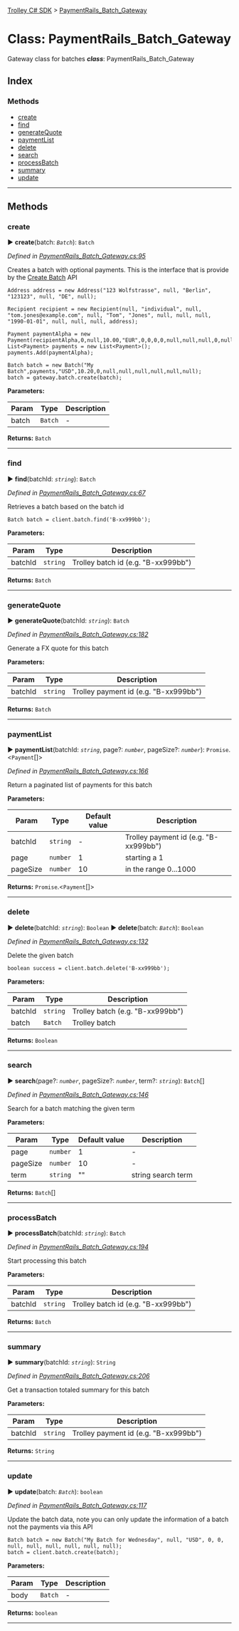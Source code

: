 [Trolley C# SDK](../README.md) > [PaymentRails_Batch_Gateway](../classes/PaymentRails_Batch_Gateway.md)



# Class: PaymentRails_Batch_Gateway


Gateway class for batches
*__class__*: PaymentRails_Batch_Gateway


## Index

### Methods

* [create](PaymentRails_Batch_Gateway.md#create)
* [find](PaymentRails_Batch_Gateway.md#find)
* [generateQuote](PaymentRails_Batch_Gateway.md#generatequote)
* [paymentList](PaymentRails_Batch_Gateway.md#paymentlist)
* [delete](PaymentRails_Batch_Gateway.md#delete)
* [search](PaymentRails_Batch_Gateway.md#search)
* [processBatch](PaymentRails_Batch_Gateway.md#processBatch)
* [summary](PaymentRails_Batch_Gateway.md#summary)
* [update](PaymentRails_Batch_Gateway.md#update)



---
## Methods
<a id="create"></a>

###  create

► **create**(batch: *`Batch`*): `Batch`



*Defined in [PaymentRails_Batch_Gateway.cs:95](https://github.com/PaymentRails/paymentrails_dotnet/tree/master/paymentrails/PaymentRails_Batch_Gateway.cs#L95)*



Creates a batch with optional payments. This is the interface that is provide by the [Create Batch](https://docs.trolley.com/api/#create-a-batch) API

    Address address = new Address("123 Wolfstrasse", null, "Berlin", "123123", null, "DE", null);
    
    Recipient recipient = new Recipient(null, "individual", null, "tom.jones@example.com", null, "Tom", "Jones", null, null, null, "1990-01-01", null, null, null, address);
           
    Payment paymentAlpha = new Payment(recipientAlpha,0,null,10.00,"EUR",0,0,0,0,null,null,null,0,null,null,null,null,null);
    List<Payment> payments = new List<Payment>();
    payments.Add(paymentAlpha);

    Batch batch = new Batch("My Batch",payments,"USD",10.20,0,null,null,null,null,null,null);
    batch = gateway.batch.create(batch);


**Parameters:**

| Param | Type | Description |
| ------ | ------ | ------ |
| batch | `Batch`   |  - |





**Returns:** `Batch`





___

<a id="find"></a>

###  find

► **find**(batchId: *`string`*): `Batch`



*Defined in [PaymentRails_Batch_Gateway.cs:67](https://github.com/PaymentRails/paymentrails_dotnet/tree/master/paymentrails/PaymentRails_Batch_Gateway.cs#L67)*



Retrieves a batch based on the batch id

    Batch batch = client.batch.find('B-xx999bb');


**Parameters:**

| Param | Type | Description |
| ------ | ------ | ------ |
| batchId | `string`   |  Trolley batch id (e.g. "B-xx999bb") |





**Returns:** `Batch`





___

<a id="generatequote"></a>

###  generateQuote

► **generateQuote**(batchId: *`string`*): `Batch`



*Defined in [PaymentRails_Batch_Gateway.cs:182](https://github.com/PaymentRails/paymentrails_dotnet/tree/master/paymentrails/PaymentRails_Batch_Gateway.cs#L182)*



Generate a FX quote for this batch


**Parameters:**

| Param | Type | Description |
| ------ | ------ | ------ |
| batchId | `string`   |  Trolley payment id (e.g. "B-xx999bb") |





**Returns:** `Batch`





___

<a id="paymentlist"></a>

###  paymentList

► **paymentList**(batchId: *`string`*, page?: *`number`*, pageSize?: *`number`*): `Promise`.<`Payment`[]>



*Defined in [PaymentRails_Batch_Gateway.cs:166](https://github.com/PaymentRails/paymentrails_dotnet/tree/master/paymentrails/PaymentRails_Batch_Gateway.cs#L166)*



Return a paginated list of payments for this batch


**Parameters:**

| Param | Type | Default value | Description |
| ------ | ------ | ------ | ------ |
| batchId | `string`  | - |   Trolley payment id (e.g. "B-xx999bb") |
| page | `number`  | 1 |   starting a 1 |
| pageSize | `number`  | 10 |   in the range 0...1000 |





**Returns:** `Promise`.<`Payment`[]>





___

<a id="delete"></a>

###  delete

► **delete**(batchId: *`string`*): `Boolean`
► **delete**(batch: *`Batch`*): `Boolean`


*Defined in [PaymentRails_Batch_Gateway.cs:132](https://github.com/PaymentRails/paymentrails_dotnet/tree/master/paymentrails/PaymentRails_Batch_Gateway.cs#L132)*



Delete the given batch

    boolean success = client.batch.delete('B-xx999bb');


**Parameters:**

| Param | Type | Description |
| ------ | ------ | ------ |
| batchId | `string`   |  Trolley batch (e.g. "B-xx999bb") |
| batch | `Batch`   |  Trolley batch |




**Returns:** `Boolean`





___

<a id="search"></a>

###  search

► **search**(page?: *`number`*, pageSize?: *`number`*, term?: *`string`*): `Batch`[]



*Defined in [PaymentRails_Batch_Gateway.cs:146](https://github.com/PaymentRails/paymentrails_dotnet/tree/master/paymentrails/PaymentRails_Batch_Gateway.cs#L146)*



Search for a batch matching the given term


**Parameters:**

| Param | Type | Default value | Description |
| ------ | ------ | ------ | ------ |
| page | `number`  | 1 |   - |
| pageSize | `number`  | 10 |   - |
| term | `string`  | &quot;&quot; |   string search term |





**Returns:** `Batch`[]





___

<a id="processBatch"></a>

###  processBatch

► **processBatch**(batchId: *`string`*): `Batch`



*Defined in [PaymentRails_Batch_Gateway.cs:194](https://github.com/PaymentRails/paymentrails_dotnet/tree/master/paymentrails/PaymentRails_Batch_Gateway.cs#L194)*



Start processing this batch


**Parameters:**

| Param | Type | Description |
| ------ | ------ | ------ |
| batchId | `string`   |  Trolley batch id (e.g. "B-xx999bb") |





**Returns:** `Batch`





___

<a id="summary"></a>

###  summary

► **summary**(batchId: *`string`*): `String`



*Defined in [PaymentRails_Batch_Gateway.cs:206](https://github.com/PaymentRails/paymentrails_dotnet/tree/master/paymentrails/PaymentRails_Batch_Gateway.cs#L206)*



Get a transaction totaled summary for this batch


**Parameters:**

| Param | Type | Description |
| ------ | ------ | ------ |
| batchId | `string`   |  Trolley payment id (e.g. "B-xx999bb") |





**Returns:** `String`





___

<a id="update"></a>

###  update

► **update**(batch: *`Batch`*): `boolean`



*Defined in [PaymentRails_Batch_Gateway.cs:117](https://github.com/PaymentRails/paymentrails_dotnet/tree/master/paymentrails/PaymentRails_Batch_Gateway.cs#L117)*



Update the batch data, note you can only update the information of a batch not the payments via this API

    Batch batch = new Batch("My Batch for Wednesday", null, "USD", 0, 0, null, null, null, null, null, null);
    batch = client.batch.create(batch);


**Parameters:**

| Param | Type | Description |
| ------ | ------ | ------ |
| body | `Batch`   |  - |





**Returns:** `boolean`





___


